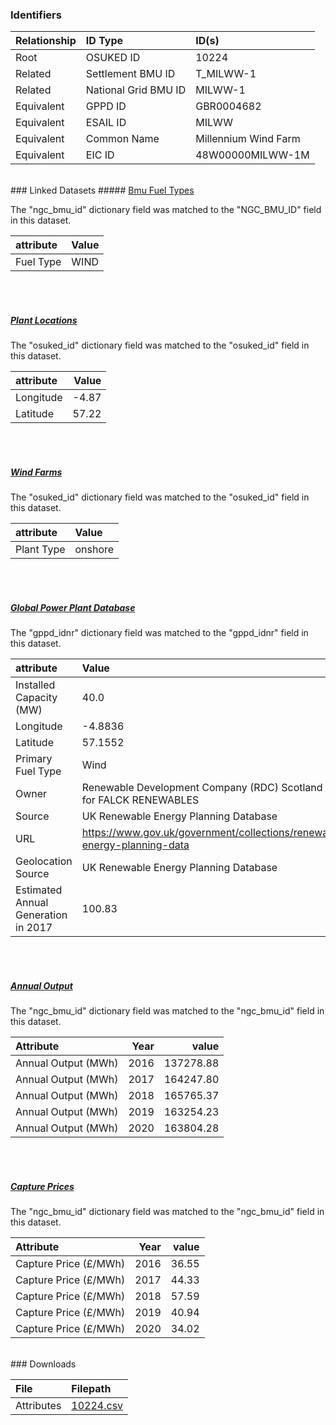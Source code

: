 ### Identifiers

| Relationship   | ID Type              | ID(s)                |
|:---------------|:---------------------|:---------------------|
| Root           | OSUKED ID            | 10224                |
| Related        | Settlement BMU ID    | T_MILWW-1            |
| Related        | National Grid BMU ID | MILWW-1              |
| Equivalent     | GPPD ID              | GBR0004682           |
| Equivalent     | ESAIL ID             | MILWW                |
| Equivalent     | Common Name          | Millennium Wind Farm |
| Equivalent     | EIC ID               | 48W00000MILWW-1M     |

<br>
### Linked Datasets
##### <a href="https://raw.githubusercontent.com/OSUKED/Dictionary-Datasets/main/datasets/bmu-fuel-types/datapackage.json">Bmu Fuel Types</a>



The "ngc_bmu_id" dictionary field was matched to the "NGC_BMU_ID" field in this dataset.

| attribute   | Value   |
|:------------|:--------|
| Fuel Type   | WIND    |

<br><br>
##### <a href="https://raw.githubusercontent.com/OSUKED/Dictionary-Datasets/main/datasets/plant-locations/datapackage.json">Plant Locations</a>



The "osuked_id" dictionary field was matched to the "osuked_id" field in this dataset.

| attribute   |   Value |
|:------------|--------:|
| Longitude   |   -4.87 |
| Latitude    |   57.22 |

<br><br>
##### <a href="https://raw.githubusercontent.com/OSUKED/Dictionary-Datasets/main/datasets/wind-farms/datapackage.json">Wind Farms</a>



The "osuked_id" dictionary field was matched to the "osuked_id" field in this dataset.

| attribute   | Value   |
|:------------|:--------|
| Plant Type  | onshore |

<br><br>
##### <a href="https://raw.githubusercontent.com/OSUKED/Dictionary-Datasets/main/datasets/global-power-plant-database/datapackage.json">Global Power Plant Database</a>



The "gppd_idnr" dictionary field was matched to the "gppd_idnr" field in this dataset.

| attribute                           | Value                                                                    |
|:------------------------------------|:-------------------------------------------------------------------------|
| Installed Capacity (MW)             | 40.0                                                                     |
| Longitude                           | -4.8836                                                                  |
| Latitude                            | 57.1552                                                                  |
| Primary Fuel Type                   | Wind                                                                     |
| Owner                               | Renewable Development Company (RDC) Scotland (Ltd) for FALCK RENEWABLES  |
| Source                              | UK Renewable Energy Planning Database                                    |
| URL                                 | https://www.gov.uk/government/collections/renewable-energy-planning-data |
| Geolocation Source                  | UK Renewable Energy Planning Database                                    |
| Estimated Annual Generation in 2017 | 100.83                                                                   |

<br><br>
##### <a href="https://raw.githubusercontent.com/OSUKED/Dictionary-Datasets/main/datasets/annual-output/datapackage.json">Annual Output</a>



The "ngc_bmu_id" dictionary field was matched to the "ngc_bmu_id" field in this dataset.

| Attribute           |   Year |     value |
|:--------------------|-------:|----------:|
| Annual Output (MWh) |   2016 | 137278.88 |
| Annual Output (MWh) |   2017 | 164247.80 |
| Annual Output (MWh) |   2018 | 165765.37 |
| Annual Output (MWh) |   2019 | 163254.23 |
| Annual Output (MWh) |   2020 | 163804.28 |

<br><br>
##### <a href="https://raw.githubusercontent.com/OSUKED/Dictionary-Datasets/main/datasets/capture-prices/datapackage.json">Capture Prices</a>



The "ngc_bmu_id" dictionary field was matched to the "ngc_bmu_id" field in this dataset.

| Attribute             |   Year |   value |
|:----------------------|-------:|--------:|
| Capture Price (£/MWh) |   2016 |   36.55 |
| Capture Price (£/MWh) |   2017 |   44.33 |
| Capture Price (£/MWh) |   2018 |   57.59 |
| Capture Price (£/MWh) |   2019 |   40.94 |
| Capture Price (£/MWh) |   2020 |   34.02 |


<br>
### Downloads


| File       | Filepath                                                                              |
|:-----------|:--------------------------------------------------------------------------------------|
| Attributes | [10224.csv](https://osuked.github.io/Power-Station-Dictionary/object_attrs/10224.csv) |
